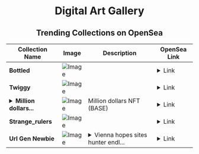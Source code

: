 <div align="center">

# Digital Art Gallery

## Trending Collections on OpenSea

| Collection Name                       | Image                                                                                     | Description                       | OpenSea Link                                                                                          |
|---------------------------------------|-------------------------------------------------------------------------------------------|-----------------------------------|--------------------------------------------------------------------------------------------------------|
| **Bottled** | ![Image](https://i.seadn.io/s/raw/files/c35fa548b5ad9fac13611d68aa848d03.png?w=500&auto=format?w=200&auto=format) |  | <details><summary>Link</summary>[Bottled](https://opensea.io/collection/bottled-4)</details> |
| **Twiggy** | ![Image](https://i.seadn.io/s/raw/files/559e2ce774c427daf4bd3d212f65045d.jpg?w=500&auto=format?w=200&auto=format) |  | <details><summary>Link</summary>[Twiggy](https://opensea.io/collection/twiggy-4)</details> |
| **<details><summary>Million dollars...</summary>Million dollars (BASE)</details>** | ![Image](https://i.seadn.io/s/raw/files/a4714d8814802ac6baf771c77c8721e1.jpg?w=500&auto=format?w=200&auto=format) | Million dollars NFT (BASE) | <details><summary>Link</summary>[Million dollars (BASE)](https://opensea.io/collection/million-dollars-base)</details> |
| **Strange_rulers** | ![Image](https://i.seadn.io/s/raw/files/9422d06a0486987bca8f54b438a21306.jpg?w=500&auto=format?w=200&auto=format) |  | <details><summary>Link</summary>[Strange_rulers](https://opensea.io/collection/strange-rulers-1)</details> |
| **Url Gen Newbie** | ![Image](https://i.seadn.io/s/raw/files/ca3ba4dfbac6a8f34ac56f6f5f1bb456.jpg?w=500&auto=format?w=200&auto=format) | <details><summary>Vienna hopes sites hunter endl...</summary>Vienna hopes sites hunter endless trivia</details> | <details><summary>Link</summary>[Url Gen Newbie](https://opensea.io/collection/url-gen-newbie)</details> |

</div>
